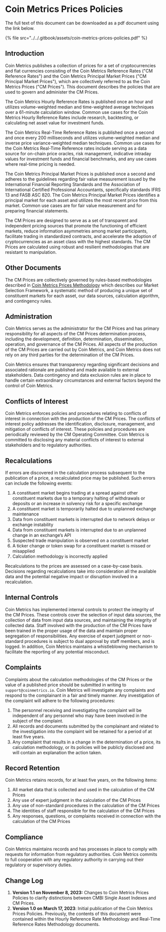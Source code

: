 # Coin Metrics Prices Policies

The full text of this document can be downloaded as a pdf document using the link below.&#x20;

{% file src="../../.gitbook/assets/coin-metrics-prices-policies.pdf" %}

## Introduction

Coin Metrics publishes a collection of prices for a set of cryptocurrencies and fiat currencies consisting of the Coin Metrics Reference Rates ("CM Reference Rates") and the Coin Metrics Principal Market Prices ("CM Principal Market Prices"), which are collectively referred to as the Coin Metrics Prices ("CM Prices"). This document describes the policies that are used to govern and administer the CM Prices.

The Coin Metrics Hourly Reference Rates is published once an hour and utilizes volume-weighted median and time-weighted average techniques over a 61-minute calculation window. Common use cases for the Coin Metrics Hourly Reference Rates include research, backtesting, or calculating net asset value for investment funds.

The Coin Metrics Real-Time Reference Rates is published once a second and once every 200 milliseconds and utilizes volume-weighted median and inverse price variance-weighted median techniques. Common use cases for the Coin Metrics Real-Time Reference rates include serving as a data source for on-chain price oracles, risk management, indicative intraday values for investment funds and financial benchmarks, and any use cases where real-time pricing is needed.

The Coin Metrics Principal Market Prices is published once a second and adheres to the guidelines regarding fair value measurement issued by the International Financial Reporting Standards and the Association of International Certified Professional Accountants, specifically standards IFRS 13 and FASB ASC 820. The Coin Metrics Principal Market Prices identifies a principal market for each asset and utilizes the most recent price from this market. Common use cases are for fair value measurement and for preparing financial statements.

The CM Prices are designed to serve as a set of transparent and independent pricing sources that promote the functioning of efficient markets, reduce information asymmetries among market participants, facilitate trading in standardized contracts, and accelerate the adoption of cryptocurrencies as an asset class with the highest standards. The CM Prices are calculated using robust and resilient methodologies that are resistant to manipulation.&#x20;

## Other Documents

The CM Prices are collectively governed by rules-based methodologies described in [Coin Metrics Prices Methodology](https://docs.coinmetrics.io/market-data/methodologies/coin-metrics-prices-methodology) which describes our Market Selection Framework, a systematic method of producing a unique set of constituent markets for each asset, our data sources, calculation algorithm, and contingency rules. &#x20;

## Administration

Coin Metrics serves as the administrator for the CM Prices and has primary responsibility for all aspects of the CM Prices determination process, including the development, definition, determination, dissemination, operation, and governance of the CM Prices. All aspects of the production of the CM Prices are carried out by Coin Metrics, and Coin Metrics does not rely on any third parties for the determination of the CM Prices.

Coin Metrics ensures that transparency regarding significant decisions and associated rationale are published and made available to external stakeholders. Data contingency and data exclusion rules are in place to handle certain extraordinary circumstances and external factors beyond the control of Coin Metrics.&#x20;

## Conflicts of Interest

Coin Metrics enforces policies and procedures relating to conflicts of interest in connection with the production of the CM Prices. The conflicts of interest policy addresses the identification, disclosure, management, and mitigation of conflicts of interest. These policies and procedures are periodically reviewed by the CM Operating Committee. Coin Metrics is committed to disclosing any material conflicts of interest to external stakeholders and to regulatory authorities.

## Recalculations

If errors are discovered in the calculation process subsequent to the publication of a price, a recalculated price may be published. Such errors can include the following events:

1. A constituent market begins trading at a spread against other constituent markets due to a temporary halting of withdrawals or deposits or an increase in solvency risk for a specific exchange
2. A constituent market is temporarily halted due to unplanned exchange maintenance
3. Data from constituent markets is interrupted due to network delays or exchange instability
4. Data from constituent markets is interrupted due to an unplanned change in an exchange’s API
5. Suspected trade manipulation is observed on a constituent market
6. A ticker change or token swap for a constituent market is missed or misapplied
7. Calculation methodology is incorrectly applied

Recalculations to the prices are assessed on a case-by-case basis.  Decisions regarding recalculations take into consideration all the available data and the potential negative impact or disruption involved in a recalculation.&#x20;

## Internal Controls

Coin Metrics has implemented internal controls to protect the integrity of the CM Prices. These controls cover the selection of input data sources, the collection of data from input data sources, and maintaining the integrity of collected data. Staff involved with the production of the CM Prices have been trained in the proper usage of the data and maintain proper segregation of responsibilities. Any exercise of expert judgment or non-standard procedures is subject to dual approval by staff members, and is logged. In addition, Coin Metrics maintains a whistleblowing mechanism to facilitate the reporting of any potential misconduct.

## Complaints

Complaints about the calculation methodologies of the CM Prices or the value of a published price should be submitted in writing to `support@coinmetrics.io`. Coin Metrics will investigate any complaints and respond to the complainant in a fair and timely manner. Any investigation of the complaint will adhere to the following procedures:

1. The personnel receiving and investigating the complaint will be independent of any personnel who may have been involved in the subject of the complaint.
2. All records and documents submitted by the complainant and related to the investigation into the complaint will be retained for a period of at least five years.
3. Any complaint that results in a change in the determination of a price, its calculation methodology, or its policies will be publicly disclosed and will contain an explanation the action taken.

## Record Retention

Coin Metrics retains records, for at least five years, on the following items:

1. All market data that is collected and used in the calculation of the CM Prices
2. Any use of expert judgment in the calculation of the CM Prices
3. Any use of non-standard procedures in the calculation of the CM Prices
4. The identities of staff responsible for the calculation of the CM Prices
5. Any responses, questions, or complaints received in connection with the calculation of the CM Prices

## Compliance

Coin Metrics maintains records and has processes in place to comply with requests for information from regulatory authorities. Coin Metrics commits to full cooperation with any regulatory authority in carrying out their regulatory or supervisory duties.

## Change Log

1. **Version 1.1 on November 8, 2023:**  Changes to Coin Metrics Prices Policies to clarify distinctions between CMBI Single Asset Indexes and CM Prices.
2. **Version 1.0 on March 17, 2023**: Initial publication of the Coin Metrics Prices Policies. Previously, the contents of this document were contained within the Hourly Reference Rate Methodology and Real-Time Reference Rates Methodology documents.
